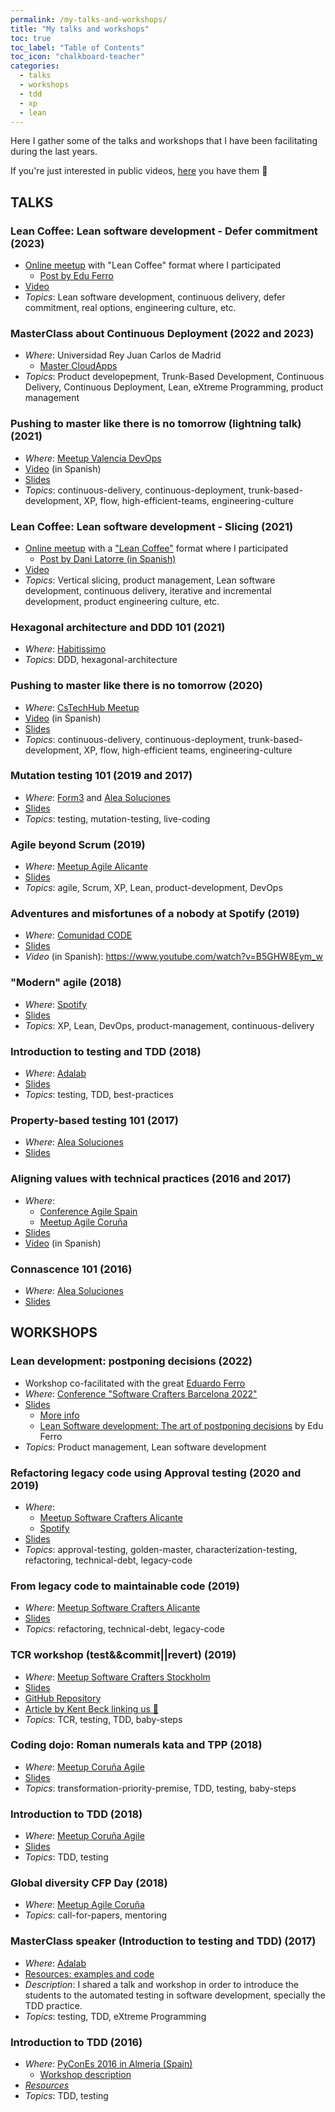 ```yaml
---
permalink: /my-talks-and-workshops/
title: "My talks and workshops"
toc: true
toc_label: "Table of Contents"
toc_icon: "chalkboard-teacher"
categories:
  - talks
  - workshops
  - tdd
  - xp
  - lean
---
```


Here I gather some of the talks and workshops that I have been facilitating during the last years.

If you're just interested in public videos, [here](https://www.youtube.com/playlist?list=PL2wurDYvQhAginzPg6kM0Aq8mCjR4p_mE) you have them 🙏

## TALKS

### **Lean Coffee: Lean software development - Defer commitment** (2023)
- [Online meetup](https://www.meetup.com/es-ES/software-craftsmanship-murcia/events/292848976/) with "Lean Coffee" format where I participated
  - [Post by Edu Ferro](https://www.eferro.net/2023/05/lean-coffee-defer-commitment-postponer.html)
- [Video](https://www.youtube.com/watch?v=OmQ8zoQvn8I)
- _Topics_: Lean software development, continuous delivery, defer commitment, real options, engineering culture, etc.

### **MasterClass about Continuous Deployment** (2022 and 2023)
- _Where_: Universidad Rey Juan Carlos de Madrid
  - [Master CloudApps](https://www.codeurjc.es/mastercloudapps/)
- _Topics_: Product developepment, Trunk-Based Development, Continuous Delivery, Continuous Deployment, Lean, eXtreme Programming, product management

### **Pushing to master like there is no tomorrow (lightning talk)** (2021)

- _Where_: [Meetup Valencia DevOps](https://www.meetup.com/es-ES/Valencia-DevOps/events/276168962/)
- [Video](https://youtu.be/MXDJba472jE?t=1546) (in Spanish)
- [Slides](https://bit.ly/3nYm5BK)
- _Topics_: continuous-delivery, continuous-deployment, trunk-based-development, XP, flow, high-efficient-teams, engineering-culture

### **Lean Coffee: Lean software development - Slicing** (2021)
- [Online meetup](https://www.meetup.com/es-ES/agile-delivery-es/events/275643577/) with a ["Lean Coffee"](https://agilecoffee.com/leancoffee/) format where I participated
  - [Post by Dani Latorre (in Spanish)](https://danilat.com/weblog/2021/01/27/product-slicing-lean-coffee)
- [Video](https://www.youtube.com/watch?v=R_JQGXmrkyY) 
- _Topics_: Vertical slicing, product management, Lean software development, continuous delivery, iterative and incremental development, product engineering culture, etc.

### **Hexagonal architecture and DDD 101** (2021)

- _Where_: [Habitissimo](https://www.habitissimo.es/)
- _Topics_: DDD, hexagonal-architecture

### **Pushing to master like there is no tomorrow** (2020)

- _Where_: [CsTechHub Meetup](https://www.meetup.com/es-ES/CSTechHub/)
- [Video](https://www.youtube.com/watch?v=UvtaujgCNsI) (in Spanish)
- [Slides](https://bit.ly/38GJj5H)
- _Topics_: continuous-delivery, continuous-deployment, trunk-based-development, XP, flow, high-efficient teams, engineering-culture

### **Mutation testing 101** (2019 and 2017)

- _Where_: [Form3](https://www.form3.tech/) and [Alea Soluciones](https://www.alea-soluciones.com/)
- [Slides](https://speakerdeck.com/islomar/mutation-testing-101)
- _Topics_: testing, mutation-testing, live-coding

### **Agile beyond Scrum** (2019)

- _Where_: [Meetup Agile Alicante](https://www.meetup.com/es-ES/AgileAlicante/events/260459256/)
- [Slides](https://speakerdeck.com/islomar/agile-mucho-mas-alla-de-scrum)
- _Topics_: agile, Scrum, XP, Lean, product-development, DevOps

### **Adventures and misfortunes of a nobody at Spotify** (2019)

- _Where_: [Comunidad CODE](http://www.comunidadcode.com/)
- [Slides](https://speakerdeck.com/islomar/aventuras-y-desventuras-de-un-mindundi-en-spotify)
- _Video_ (in Spanish): <https://www.youtube.com/watch?v=B5GHW8Eym_w>

### **"Modern" agile** (2018)

- _Where_: [Spotify](https://spotify.com/)
- [Slides](https://speakerdeck.com/islomar/modern-agile)
- _Topics_: XP, Lean, DevOps, product-management, continuous-delivery

### **Introduction to testing and TDD** (2018)

- _Where_: [Adalab](https://adalab.es/)
- [Slides](https://speakerdeck.com/islomar/introduccion-al-testing-y-tdd)
- _Topics_: testing, TDD, best-practices


### **Property-based testing 101** (2017)

- _Where_: [Alea Soluciones](https://www.alea-soluciones.com/)
- [Slides](https://speakerdeck.com/islomar/property-based-testing-101)

### **Aligning values with technical practices** (2016 and 2017)

- _Where_:
  - [Conference Agile Spain](https://cas2016.agile-spain.org/)
  - [Meetup Agile Coruña](https://www.meetup.com/es-ES/Coruna-Agile/events/245525249/)
- [Slides](https://www.slideshare.net/bifer/presentacin-cas-2016-alineando-valores-y-principios-con-prcticas-tcnicas)
- [Video](https://www.youtube.com/watch?v=Df6Ppv-C4tI) (in Spanish)

### **Connascence 101** (2016)

- _Where_: [Alea Soluciones](https://www.alea-soluciones.com/)
- [Slides](https://t.ly/PdVj)



## WORKSHOPS

### **Lean development: postponing decisions** (2022)

- Workshop co-facilitated with the great [Eduardo Ferro](https://www.eferro.net/)
- _Where_: [Conference "Software Crafters Barcelona 2022"](https://softwarecrafters.barcelona/2022/index.html#tab-lv21-fourth)
- [Slides](https://docs.google.com/presentation/d/1IwElIJiTI4Ol_vFx9vq3y4Z2x_06irZ2IzDDYHphnGA/edit)
  - [More info](https://www.eferro.net/2022/10/scbcn22-taller-desarrollo-lean-posponer.html)
  - [Lean Software development: The art of postponing decisions](https://www.eferro.net/2022/08/software-development-art-of-postponing.html) by Edu Ferro
- _Topics_: Product management, Lean software development

### **Refactoring legacy code using Approval testing** (2020 and 2019)

- _Where_:
  - [Meetup Software Crafters Alicante](https://www.meetup.com/es-ES/Software-Crafters-Alicante/events/267849996/)
  - [Spotify](https://spotify.com/)
- [Slides](https://speakerdeck.com/islomar/refactoring-legacy-code-using-approval-testing-meetup-alicante)
- _Topics_: approval-testing, golden-master, characterization-testing, refactoring, technical-debt, legacy-code


### **From legacy code to maintainable code** (2019)

- _Where_: [Meetup Software Crafters Alicante](https://www.meetup.com/es-ES/Software-Crafters-Alicante/events/261640799/)
- [Slides](https://www.slideshare.net/alicanteswcraft/de-cdigo-legacy-a-cdigo-limpio-y-mantenible)
- _Topics_: refactoring, technical-debt, legacy-code


### **TCR workshop (test&&commit||revert)** (2019)

- _Where_: [Meetup Software Crafters Stockholm](https://www.meetup.com/es-ES/Stockholm-Software-Craftsmanship/events/259388924/)
- [Slides](https://speakerdeck.com/islomar/tcr-workshop)
- [GitHub Repository](https://github.com/islomar/tcr-workshop)
- [Article by Kent Beck linking us 💜](https://increment.com/testing/testing-the-boundaries-of-collaboration/)
- _Topics_: TCR, testing, TDD, baby-steps


### **Coding dojo: Roman numerals kata and TPP** (2018)

- _Where_: [Meetup Coruña Agile](https://www.meetup.com/es-ES/Coruna-Agile/events/250099803/)
- [Slides](https://speakerdeck.com/islomar/kata-de-numeros-romanos-y-tpp)
- _Topics_: transformation-priority-premise, TDD, testing, baby-steps


### **Introduction to TDD** (2018)

- _Where_: [Meetup Coruña Agile](https://www.meetup.com/es-ES/Coruna-Agile/events/247812914/)
- [Slides](https://speakerdeck.com/islomar/introduccion-a-tdd-agile-coruna)
- _Topics_: TDD, testing


### **Global diversity CFP Day** (2018)

- _Where_: [Meetup Agile Coruña](https://www.meetup.com/es-ES/Coruna-Agile/events/247120846/)
- _Topics_: call-for-papers, mentoring


### **MasterClass speaker (Introduction to testing and TDD)** (2017)

- _Where_: [Adalab](https://adalab.es/)
- [Resources: examples and code](https://github.com/islomar/adalab-intro-testing-tdd)
- _Description_: I shared a talk and workshop in order to introduce the students to the automated testing in software development, specially the TDD practice.
- _Topics_: testing, TDD, eXtreme Programming


### **Introduction to TDD** (2016)

- _Where_: [PyConEs 2016 in Almeria (Spain)](https://2016.es.pycon.org/es.html)
  - [Workshop description](https://2016.es.pycon.org/es/schedule/tdd-basico/index.html)
- [_Resources_](https://github.com/aleasoluciones/pycones2016)
- _Topics_: TDD, testing